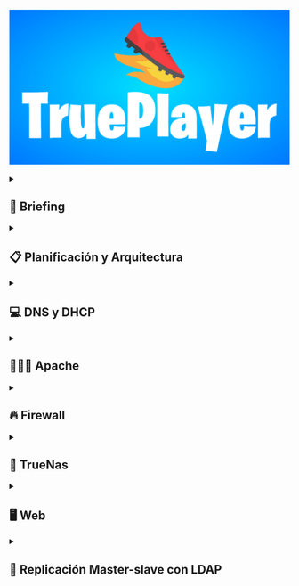 ![](https://github.com/Manolete-chinchon/Super-Ultra-Sintesis/blob/main/images/TruePlayer-3-2-2025.png)
<details>
  <summary><h2>📖 Briefing</h2></summary>


<details>
  <summary><b>Idea del Proyecto</b></summary>
  <br>
La idea principal es hacer una pagina web de ventas de zapatos al estilo Nike y Adidas, con un sistema de backups que genere copias de seguridad conectado a un servidor DNS y  además un DHCP que se encargará de asignar direcciones ip a los servidores, las copias seran distribuidas por un servidor Truenas donde será almacenado por los servidores Maestro-esclavo conectados por LDAP todo protegido por un firewall.
</details>

<details>
  <summary><b>Objetivos</b></summary>
  <br>
Queremos que la web tenga la estructura similar a Nike o Adidas, con carrrito, lista de deseos y opciones de crear cuenta e inicio y cerrar sesión. Otra cosas que queremos es que con Mysql guardamos la base de datos y estas se envien al servidor Truenas en forma de backups para que las distribuya a los servidores linux Maestro-Esclavo que lo almacenará. Las Ip seran distribuidas por el DHCP que se situará junto el firewall.
  <br>
  <br>
Nuestro objetivo es aprender las funciones y a manejar el protocolo LDAP y a explorar y poder manejar con fluidez un servidor Truenas. Por parte del protocolo LDAP no conocemos nada y por parte del servidor Truenas sabemos poco y tiene opciones muy interesantes por explorar.
</details>

<details>
  <summary><b>Módulos del ciclo que tengan que ver con el proyecto</b></summary>
<br>
   Los módulos del ciclo que estarán presente en nuestro proyecto serán principalmente:
  <br>
  <br>
  
   Aplicaciones web: Este modulo se implementará para la creación y posterior edición de la web, html y css por parte del contenido y diseño, y php y mysql para la creación y la conexión con una base de datos.
   Seguridad informática: Este modulo se implementará para el uso del servidor Truenas, se encargará de la creación y distribución de los backups a los servidores linux master-slave, además de la implementación de un sistema de seguridad mediante firewall por sophos que tambien hará la función de DHCP.
  Sistemas operativos en red: Este modulo se implementará para la creación y posterior implementación de un servidor apache para el alojamiento de la web y para la comunicación LDAP para los servidores maestro esclavo que conectarán con el TrueNas
   Servicios en red: Este modulo se implementará para la creación del servidor DNS.
</details>

<details>
  <summary><b>Materiales necesarios</b></summary>
   <br>
   <p>&nbsp;&nbsp;&nbsp;&nbsp;Oracle virtualbox para los servidores (DNS + DHCP, Truenas).</p>
   <p>&nbsp;&nbsp;&nbsp;&nbsp;Sophos firewall.</p>
   <p>&nbsp;&nbsp;&nbsp;&nbsp;Cisco Packet Tracer (Para mapa lógico).</p>
   <p>&nbsp;&nbsp;&nbsp;&nbsp;HTML + CSS.</p>
   <p>&nbsp;&nbsp;&nbsp;&nbsp;APACHE O NGINX (PARA WEB).</p>
</details>
     
<details>
  <summary><b>Recursos</b></summary>
   <br>
   <p>&nbsp;&nbsp;&nbsp;&nbsp;https://www.w3schools.com/html/html_intro.asp</p>
   <p>&nbsp;&nbsp;&nbsp;&nbsp;https://openwebinars.net/academia/portada/html5-css3/</p>
   <p>&nbsp;&nbsp;&nbsp;&nbsp;https://askubuntu.com/questions/360190/how-to-configure-master-slave-ldap-replication</p>
   <p>&nbsp;&nbsp;&nbsp;&nbsp;https://www.youtube.com/watch?v=LzRK_8zwqxY</p>
   <p>&nbsp;&nbsp;&nbsp;&nbsp;https://somebooks.es/?s=LDAP+</p>
   <p>&nbsp;&nbsp;&nbsp;&nbsp;https://pandao.github.io/editor.md/en.html</p>
  </details>  
</details>     
     
<details>
  <summary><h2>📋 Planificación  y Arquitectura</h2></summary>

<details>
  <summary><b>Objetivos y Funcionalidades</b></summary>
  <br>
  Replicación de servidor OpenLDAP maestro-esclavo que copia la base de datos de una aplicación web 
  que mejora la seguridad para proteger las copias  
 </details> 
 
<details>
  <summary><b>Tecnologías a Implementar</b></summary>
  <br>
  Las tecnologias que se implementarán en el proyecto 
  <br>
  <br>
    
  **HTML**: HTML (Lenguaje de Marcas de Hipertexto) es el componente más básico de la Web. Define el significado y la estructura del contenido web. 
      
  **CSS** : El CSS podría definirse como un tipo de lenguaje que permite definir y crear la presentación visual de un documento ya estructurado y escrito en un lenguaje de marcado como puede ser HTML. Es decir, permite generar el diseño visual de páginas web e interfaces de usuario.
      
  **PHP** : Ofrece varias posibilidades para contenidos web dinámicos en su sitio web. PHP puede manejar fácilmente.
      una variedad de bases de datos, sistemas de archivos y directorios y también es adecuado para aplicaciones web complejas.
      
  **MySQL** : Es un sistema de gestión de bases de datos relacionales de código abierto. Al igual que con otras bases de datos relacionales, MySQL almacena los datos en tablas formadas
      por filas y columnas. Los usuarios   pueden definir, manipular, controlar y consultar datos con el lenguaje de consulta estructurada, también conocido como SQL.
      
  **JavaScript**: JavaScript es un lenguaje de programación que los desarrolladores utilizan para hacer páginas web interactivas. 
  Desde actualizar fuentes de redes sociales a mostrar animaciones y mapas interactivos, las funciones de JavaScript pueden mejorar la experiencia del usuario de
  un sitio web.
</details>

<details>
  <summary><b>Hardware virtualizado</b></summary>
  <br>
  
  **Firewall**: Un firewall es un sistema de seguridad de red de las computadoras que restringe el tráfico de Internet entrante, saliente o dentro de una red privada. Un firewall decide qué tráfico de red se admite y qué tráfico se considera peligroso. Básicamente, separa el tráfico bueno del malo, o el seguro del no fiable.
 
  **Máquina virtual**: Una máquina virtual (VM) es una representación virtual o emulación de un equipo físico que utiliza software en lugar de hardware para ejecutar programas e implementar aplicaciones. Al utilizar los recursos de una única máquina física, como memoria, CPU, interfaz de red y almacenamiento, las máquinas virtuales permiten a las empresas ejecutar virtualmente varias máquinas con distintos sistemas operativos en un único dispositivo.
</details>

<details>
  <summary><b>Servicios a Implementar</b></summary>
  <br>
  
  **DNS**: El sistema de nombres de dominio (DNS) es el componente del protocolo estándar de Internet responsable de convertir los nombres de dominio de uso humano en las direcciones del protocolo de Internet (IP) que los ordenadores utilizan para identificarse entre sí en la red.
  
  **DHCP**: Este protocolo se encarga de asignar de manera dinámica y automática una dirección IP, ya sea una dirección IP privada desde el router hacia los equipos de la red local, o también una IP pública por parte de un operador que utilice este tipo de protocolo para el establecimiento de la conexión.
  
  **LDAP**: Se trata de un conjunto de protocolos de licencia abierta que son utilizados para acceder a la información que está almacenada de forma centralizada en una red. Este protocolo se utiliza a nivel de aplicación para acceder a los servicios de directorio remoto
  
  **APACHE**: La funcionalidad principal de este servicio web es servir a los usuarios todos los ficheros necesarios para visualizar la web. Las solicitudes de los usuarios se hacen normalmente mediante un navegador (Chrome, Firefox... etc.). Por ejemplo, cuando un usuario escribe en su navegador página.com, esa petición llegará a nuestro servidor Apache que mediante el protocolo HTTP este se encargará de facilitarle los textos, imágenes, estilos, etc. que conforman la portada de nuestra web de forma segura.
</details>

<details>
  <summary><b>Sistemas Operativos a Utilizar</b></summary>
  
| Servicio | Sistema Operativo                             | RAM  | Almacenamiento | Procesadores | Ip           |
| -------- | --------------------------------------------- | ---- | -------------- | ------------ | ------------ |
| Host     | Win11_22H2_Spanish_x64v2                      | 16 GB| 722 GB         | 8            | ?            |
| DNS      | ubuntu-22.04.2-live-server-amd64              | 2 GB | 20 GB          | 2            | ?            |
| DHCP     | ubuntu-22.04.2-live-server-amd64              | 2 GB | 20 GB          | 2            | ?            |
| Apache   | ubuntu-22.04.2-live-server-amd64              | 2 GB | 16 GB          | 2            | ?            |
| Firewall | netgate-installer-v1.0-RC-amd64-20240919-1435 | 3 GB | 20 GB          | 2            | ?            |
| Truenas  | TrueNAS-13.0-U6.3                             | 8 GB | 20 GB x2       | 2            | ?            |

</details>

<details>
  <summary><b>Asignación de Roles y Responsabilidades</b></summary>
 <br>
  Àlex: Parte principal de la web, LDAP, apoyo al Truenas, firewall
  
  Roberto: LDAP, parte principal del Truenas, apoyo a la web, DNS, firewall
</details>

<details>
  <summary><b>Diagrama de Gantt</b></summary>
  
  ![](https://github.com/Manolete-chinchon/Super-Ultra-Sintesis/blob/main/images/Gr%C3%A1fico%20Diagrama%20de%20Gantt%20Profesional%20Multicolor.png)
</details>

<details>
  <summary><b>Diagrama de red</b></summary>

  ![](https://github.com/Manolete-chinchon/Super-Ultra-Sintesis/blob/main/images/Captura%20de%20pantalla%202025-02-10%20081700.png)
</details>

</details>

<details>
  <summary><h2>💻 DNS y DHCP</h2></summary>

<details>
  <summary><b>DNS</b></summary>
 <br>
  
Cuando administramos una infraestructura de servidores, es útil poder buscar las direcciones de red o IPs usando un nombre en lugar de tener que recordar números. Para lograr esto, podemos usar el servicio DNS, que convierte los nombres en direcciones IP.
  
En este caso, configuraremos un servidor DNS en Ubuntu 22.04 usando BIND9. Este servidor tendrá dos tipos de zonas:

**Zona directa:** que permite resolver nombres a direcciones IP.

**Zona inversa:** que convierte direcciones IP en nombres.

Requisitos previos:
 - Una MV con Ubuntu Server 22.04 
 - Un  adaptador de red: 
    - Red NAT: 192.168.1.0/24

## Actualización del sistema

Antes de empezar actualizamos el sistema operativo para garantizar que todas las aplicaciones y paquetes estén en su versión más reciente.
Para ello utilizamos los comandos  

**sudo apt update** para listar los paquetes que necesitan actualizaciones.
<br>
**sudo apt upgrade** para realizar las actualizaciones de los paquetes.

También instalamos el servicio Bind9 con el comando:
**sudo apt install bind9**

## Configuración

Para el servidor necesitamos que la IP se mantenga fija para ello modificamos el archivo netplan ubicado en /etc/netplan/00-installer-config.yaml
el resultado deberia tener la siguiente estructura:

   ![](https://github.com/Manolete-chinchon/Super-Ultra-Sintesis/blob/main/images/DNS/netplan.JPG)

Para realizar los cambios del netplan aplicamos 
  
    sudo netplan try - Indica si hay algun error en la configuación 
  
    sudo netplan apply - Aplicar los cambios 

## **Zonas**
<br>

**Zona Directa**

El primer archivo que editaremos será el que nos servirá para la zona directa. Para ello en la ubicación /etc/bind/ crearemos un directorio zones, 
copiamos el archivo db.local cambiandole el nombre con el comando
<br>

        sudo cp db.local /etc/bind/zones/db.proyectodns.com

Ahora podemos editar el archivo, debería quedar algo parecido a lo siguiente:

![](https://github.com/Manolete-chinchon/Super-Ultra-Sintesis/blob/main/images/DNS/Zona%20directa%20dns.JPG)
<br>

comprobamos que el archivo esta correctamente editado usamos el comando:
<br>

      sudo named-checkzone db.proyectodns.com /etc/bind/zones/db.proyectodns.com
<br>

**Zona Inversa**

Para la zona inversa copiamos el archivo db.127 y lo guardamos en el directorio zones en mi caso lo he llamado db.1.168.192 
<br>

      sudo cp db.127 /etc/bind/zones/db.1.168.192
      
Ahora editamos el contenido del archivo y el resultado debería verse así:

  ![](https://github.com/Manolete-chinchon/Super-Ultra-Sintesis/blob/main/images/DNS/Zona%20inversa%20DNS.JPG)

Comprobamos que el archivo ha sido correctamente editado con:
<br>

      sudo named-checkzone 6.168.192.in-addr-arpa /etc/bind/zones/db.6.168.192
        
<br>

**Configuración Local**

<br>

Para configurar las zonas de DNS locales para que el servidor resuelva nombres de dominio específicos dentro de la red editaremos el fichero **named.conf.local** antes de editar es recomendable hacer una copia del fichero
con el comando 

<br>

          sudo cp named.conf.local /etc/bind/named.conf.local.BKP

Ahora podemos editar el fichero named.conf.local y el resultado debería ser el siguiente:

![](https://github.com/Manolete-chinchon/Super-Ultra-Sintesis/blob/main/images/DNS/named_conf_local.JPG)

<br>
Comprobamos que la configuración es la correcta y no hayamos cometido errores con el comando:

<br>

        named-checkconf

si despues de lanzar el comando no devuelve nada significa que está bien configurado 

<br>

## **Lista de acceso y servidores forwarders**

<br>

Ahora editaremos el fichero **/etc/bind/named.conf.options** para crear una lista de acceso para restringir el acceso a quienes pueden realizar las consultas a nuestro servidor DNS. También pondremos un par de servidores forwarders donde pueda delegar nuestro servidor DNS local cuando no pueda resolver alguna consulta.

El resultado del fichero deberia ser algo parecido al siguiente:

![](https://github.com/Manolete-chinchon/Super-Ultra-Sintesis/blob/main/images/DNS/Lista%20de%20acceso%20y%20forwaders.JPG)

<br>

Ya casi finalizamos, pero antes de poner en marcha el servicio modificamos el fichero **/etc/default/named** donde especificaremos la opción-4 como argumento para el usuario bind, que  se crea automáticamente durante la instalación del servicio bind9. 

La opción -4  nos sirve para forzar el uso de IPv4 siempre y evitar  mensajes de error de red inalcanzable por direccionamiento IPv6.

Resultado:

![](https://github.com/Manolete-chinchon/Super-Ultra-Sintesis/blob/main/images/DNS/default%20named%20IPV4.JPG)

<br>
Con esto ya tenemos finalizada la configuración de nuestro servicio DNS, para comprobar que todo esta funcionando correctamente.
con:
para iniciar el servicio dns:

        sudo systemctl start bind9
<br>
para visualizar errores y el estado del servicio

        sudo systemctl status bind9

<br>

resultado:
<br>

![](https://github.com/Manolete-chinchon/Super-Ultra-Sintesis/blob/main/images/DNS/Status%20Bind9.JPG)
        
</details>

<details>
  <summary><b>DHCP</b></summary>
 <br>
El DHCP es un protocolo de red utilizado para asignar direcciones IP y otros parámetros de configuración de red a los dispositivos de forma automática. Esto simplifica la gestión de redes, ya que no es necesario configurar manualmente cada dispositivo.

Cuando un dispositivo se conecta a la red, envía una solicitud DHCP para obtener una dirección IP. El servidor DHCP responde asignando una IP disponible del rango de direcciones previamente configurado y proporciona otros parámetros importantes como la puerta de enlace predeterminada, los servidores DNS, y el tiempo de validez de la IP.

Este proceso ayuda a evitar conflictos de direcciones IP y facilita la administración de redes grandes, eliminando la necesidad de configuraciones manuales en cada dispositivo.

La implementación y uso del DHCP en nuestro proyecto se explicará en el apartado de pfsense en firewall porque en nuestro caso estas dos cosas se harán en conjunto
</details>

</details>

<details>
  <summary><h2>👩🏿‍💻 Apache</h2></summary>
  <br>

Apache es un servidor web de código abierto y gratuito que ha sido uno de los más populares en el mundo desde su lanzamiento en 1995. Apache es desarrollado y mantenido por la Apache Software Foundation. Es altamente configurable y compatible con una amplia variedad de sistemas operativos, incluyendo Linux, Windows, y macOS.

Apache es utilizado para servir páginas web estáticas y dinámicas a los usuarios a través de internet o una intranet y además apache es compatible con una variedad de lenguajes de programación y tecnologías como PHP, Python, Perl, y más.

Para obtener información de fuentes oficiales entre en este enlace: https://httpd.apache.org/

## Actualización del sistema

Antes de empezar actualizamos el sistema operativo para garantizar que todas las aplicaciones y paquetes estén en su versión más reciente.
Para ello utilizamos los comandos  

**sudo apt update** para listar los paquetes que necesitan actualizaciones.
<br>
**sudo apt upgrade** para realizar las actualizaciones de los paquetes.

## Configuración netplan

Para el servidor necesitamos que la IP se mantenga fija para ello modificamos el archivo netplan ubicado en /etc/netplan/00-installer-config.yaml
el resultado deberia tener la siguiente estructura:

![](https://github.com/Manolete-chinchon/Super-Ultra-Sintesis/blob/main/images/apache/netplan%20apache.png)

Para realizar los cambios del netplan aplicamos 
  
    sudo netplan try 
<br>

    sudo netplan apply

## Instalar apache

Ahora que esta todo actualizado y configurado ya podemos instalar el apache, para ello ponemos el sguiente comando:

    sudo apt install apache2

Una vez instalado podemos iniciar el servidor

    systemctl start apache2

Ahora que ya hemos iniciado comprobamos que funcione correctamente

    systemctl status apache2

Todo deberia verse así

![](https://github.com/Manolete-chinchon/Super-Ultra-Sintesis/blob/main/images/apache/image.png)

## Configuración de la web

Para empezar entramo en el archivo index.html que se encuaentra en el directorio donde se almacenan las webs

    sudo nano /var/www/html/index.html

Dentro del archivo editamos el codigo para que la web se vea como queramos

![](https://github.com/Manolete-chinchon/Super-Ultra-Sintesis/blob/main/images/apache/Html%20juan.png)

A continuacion entramos en los archivos de connfiguracion de la web

    sudo nano /etc/apache2/sites-availible/000-default.conf

Allí configuramos el nombre de dominio, un alias (opcional) para el dominio, la pagina que se mostrará por defecto y la carpeta raíz del sitio web

![](https://github.com/Manolete-chinchon/Super-Ultra-Sintesis/blob/main/images/apache/Configuraci%C3%B3n%20web.png)

Luego miraremos los sitios que estan disponibles y luego los que estan activados, comprobamos si nuestra web está activada con los comandos

    sudo ls /etc/apache2/sites-enabled
<br>

    sudo ls /etc/apache2/sites-available

![](https://github.com/Manolete-chinchon/Super-Ultra-Sintesis/blob/main/images/apache/Sitios%20activados.png)

Si nuestra web no esta activada aplicamos el siguiente comando para activarla

    sudo a2ensite sitio-web.conf

![](https://github.com/Manolete-chinchon/Super-Ultra-Sintesis/blob/main/images/apache/Activar%20sitio.png)
<details>
  <summary><h3>PHP</h3></summary>
  <br>
PHP es un lenguaje de programación que se usa principalmente para crear páginas web dinámicas. Es decir, te permite generar contenido de manera interactiva, por ejemplo, mostrando datos que provienen de una base de datos o personalizando la página según el usuario.

Cuando usas Apache junto con PHP en tu servidor, Apache se encarga de gestionar las solicitudes web, mientras que PHP se encarga de procesar la lógica del lado del servidor y generar el contenido dinámico.

## Instalación PHP
El primer paso es hacer la instalación del php con el siguiente comando:

    sudo apt install php libapache2-mod-php
![](https://github.com/Manolete-chinchon/Super-Ultra-Sintesis/blob/main/images/apache/PHP/Php%20instalaci%C3%B3n.png)

En momentos posteriores la instalación creamos un archivo php, le ponemos un codigo que genera automáticamente. Para crear el archivo php usamos el siguiente comando.

    sudo nano /var/www/juan/info.php
![](https://github.com/Manolete-chinchon/Super-Ultra-Sintesis/blob/main/images/apache/PHP/Archivo%20php.png)

Una vez creado el archivo vamos a un cliente a la web que esté conectado, ponemos la ip del servidor en el buscador y nos deberia llevar a la web apache generada anteriormente.
![](https://github.com/Manolete-chinchon/Super-Ultra-Sintesis/blob/main/images/apache/PHP/Comprobacion%20php.png)
</details>

</details>
<details>
  <summary><h2>🔥 Firewall</h2></summary>

  <details>
  <summary><b>PfSense</b></summary>
    <br>
PfSense es un sistema operativo basado en FreeBSD que funciona como firewall y router. Es muy utilizado para gestionar redes, filtrar tráfico, crear redes privadas virtuales (VPN), y mucho más. En este caso, lo instalaremos en una máquina virtual o física, configurando una red interna y un adaptador puente para permitir la comunicación entre dispositivos.

Imagen ISO de pfSense: https://www.pfsense.org/download/

## Preparación del entorno

Adaptador de red: Puente (Para la WAN)

Adaptador de red: Red interna (Para la LAN)

Para instalar pfSense en la MV voy a utilizar la siguiente configuración:

RAM: 3 GB

HDD:  20 GB

S.O.:  BSD

## Instalación de pfSense
Para la instalacion de Pfsense realizaremos la configuración predeterminada. Para ello seguiremos los pasos siguientes.

Une vez que iniciamos la máquina nos saltara un aviso de derechos de copyright de netgate, aceptamos para continuar la instalación.

![](https://github.com/Manolete-chinchon/Super-Ultra-Sintesis/blob/main/images/firewall/pfsense/derechos%20Copyright%20pfsense.PNG)


Luego seleccionamos la opción de instalar Pfsense para continuar con la configuración.

![](https://github.com/Manolete-chinchon/Super-Ultra-Sintesis/blob/main/images/firewall/pfsense/Opci%C3%B3n%20de%20instalaci%C3%B3n%20pfsense.PNG)


Luego nos saltará un mensaje para que configuremos las opciones de red. En este caso nos pide que configuremos que interfaz de red será utilizada para la WAN, escogemos la em0.

![](https://github.com/Manolete-chinchon/Super-Ultra-Sintesis/blob/main/images/firewall/pfsense/WAN%20em0.PNG)


Como la configuración de la WAN sera dada por DHCP dejamos todo por defecto y seguimos con la instalación.

![](https://github.com/Manolete-chinchon/Super-Ultra-Sintesis/blob/main/images/firewall/pfsense/continuamos%20con%20la%20instalacion.PNG)


Una vez terminamos la configuración de la wan, nos saldrá el siguiente mensaje que no hemos asignado la interfaz de LAN. seleccionamos la segunda interfaz disponible em1 para asignarla como LAN.

![](https://github.com/Manolete-chinchon/Super-Ultra-Sintesis/blob/main/images/firewall/pfsense/seleccionamos%20la%20lan.PNG)

Una vez seleccionada la interfaz que utilizaremos como LAN, dentro de la configuración podemos escoger la ip que queramos asignarle al firewall y  también los rangos de IP que queremos que sean asignados a los equipos. Una vez finalizada la configuración que queramos o necesitemos asignar continuamos con la instalación. 

la configuración que hemos hecho en este caso es la siguiente:

![](https://github.com/Manolete-chinchon/Super-Ultra-Sintesis/blob/main/images/firewall/pfsense/Configuraci%C3%B3n%20IP%20LAN.PNG)


Confirmamos la configuración de interfaces que hemos realizado.

![](https://github.com/Manolete-chinchon/Super-Ultra-Sintesis/blob/main/images/firewall/pfsense/Confirmaci%C3%B3n%20de%20interfaces.PNG)


Despues de terminar con la configuración de interfaces y continuar nos saldrá un mensaje preguntando si queremos instalar la community edition de pfsense aceptamos y continuamos.

![](https://github.com/Manolete-chinchon/Super-Ultra-Sintesis/blob/main/images/firewall/pfsense/Intalaci%C3%B3n%20community%20edition%20pfsense.PNG)


Dejamos la configuración por defecto ya que son las recomendadas y continuamos. Para los siguientes mensajes los aceptamos todos para realizar el particionado por defecto.

![](hhttps://github.com/Manolete-chinchon/Super-Ultra-Sintesis/blob/main/images/firewall/pfsense/Partici%C3%B3n%20y%20fichero%20por%20defecto.PNG)


Seleccionamos la instalación de la última version estable, con esto empezará el proceso de instalación.

![](https://github.com/Manolete-chinchon/Super-Ultra-Sintesis/blob/main/images/firewall/pfsense/%C3%BAltima%20versi%C3%B3n.PNG)


Cuando finaliza el proceso de instalación deberemos reiniciar el sistema, despues apagamos la máquina, quitamos la ISO de Pfsense y volvemos a encender la máquina para poder iniciar correctamente. de lo contrario la máquina virtual nos volverá a lanzar al inicio del proceso de instalación.

resultado:

![](https://github.com/Manolete-chinchon/Super-Ultra-Sintesis/blob/main/images/firewall/pfsense/configuraci%C3%B3n%20adaptadores.png)


## Configuración de pfSense

Una vez finalizada la instalación de Pfsense, abrimos una máquina cliente para comprobar que nos brinda la IP dentro del rango configurado y comprobamos que tenemos acceso a internet abriendo el navegado y entrando a una página cualquiera o haciendo un Ping.

![](https://github.com/Manolete-chinchon/Super-Ultra-Sintesis/blob/main/images/firewall/pfsense/Ping%20y%20navegador.png)

Una vez confirmado que todo esta correctamente, abrimos el navegador y escribimos la IP de la LAN para abrir el administrador y poder configurar el firewall.

Inicia sesión con las credenciales predeterminadas (usuario: admin, contraseña: pfsense).
![](https://github.com/Manolete-chinchon/Super-Ultra-Sintesis/blob/main/images/firewall/pfsense/Intefaz%20Pfsense.png)


![](https://github.com/Manolete-chinchon/Super-Ultra-Sintesis/blob/main/images/firewall/pfsense/Interfaz%20Interior.png)

Una vez dentro nos desplazamos a la configuración general para definir el DNS y si quermos también el dominio

![](https://github.com/Manolete-chinchon/Super-Ultra-Sintesis/blob/main/images/firewall/pfsense/Configuraciones_Generales.png)

En la configuración del DHCP asignamos el rango de IP que se repartiran

![](https://github.com/Manolete-chinchon/Super-Ultra-Sintesis/blob/main/images/firewall/pfsense/Configuraci%C3%B3n%20DHCP.png)

Creamos una regla en el portforward para hacer un tunel de comunicación de internet hacia el servidor

![](https://github.com/Manolete-chinchon/Super-Ultra-Sintesis/blob/main/images/firewall/pfsense/Port%20forward%20http.png)

## OpenVPN

Ahora instalamos las dependencias necesarias para crear nuestro VPN

![](https://github.com/Manolete-chinchon/Super-Ultra-Sintesis/blob/main/images/firewall/pfsense/Dependencias%20OpenVPN.png)

Generamos las certificaciones para el buen uso

![](https://github.com/Manolete-chinchon/Super-Ultra-Sintesis/blob/main/images/firewall/pfsense/OpenVPN_CA.png)

Creamos un usuario especifico para usar en el OpenVPN, cuando ya este creado creamos unas certificaciones especificas para este usuario

![](https://github.com/Manolete-chinchon/Super-Ultra-Sintesis/blob/main/images/firewall/pfsense/CertificadosVPN_y_Usuarios.png)

Configuramos la regla para ya tenerlo listo y poder usar el VPN correctamente

![](https://github.com/Manolete-chinchon/Super-Ultra-Sintesis/blob/main/images/firewall/pfsense/OpenVPN%20REGLA.png)

En un dispositivo movil, por ejemplo, descargamos una aplicación cualquiera para el VPN, cargamos el archivo VPN y se nos guarada la configuración

<img src="https://github.com/Manolete-chinchon/Super-Ultra-Sintesis/blob/main/images/firewall/pfsense/OpenVPN%20interfaz%20movil.jpg" width="500" height="800" />

Le damos a conectar y comenzara a salir un monton de texto hasta que nos diga succes

<img src="https://github.com/Manolete-chinchon/Super-Ultra-Sintesis/blob/main/images/firewall/pfsense/Conexi%C3%B3n%20VPN.jpg" width="500" height="800" />

Una vez conectados podemos comprobar que podemos entrar a la pagina de configuración de pfsense

<img src="https://github.com/Manolete-chinchon/Super-Ultra-Sintesis/blob/main/images/firewall/pfsense/Acceso%20pfsense%20movil.jpg" width="500" height="800" />

Tambien al dominio apache situado en la misma red interna

<img src="https://github.com/Manolete-chinchon/Super-Ultra-Sintesis/blob/main/images/firewall/pfsense/VPN_WEB.jpg" width="500" height="800" />

## SSH

Creamos la regla para habilitar el ssh y permitir las conexiones hacia el servidor

![](https://github.com/Manolete-chinchon/Super-Ultra-Sintesis/blob/main/images/firewall/pfsense/Port%20forward%20SSH.png)

Una vez creado comprobamos las conexiones, si nos conectamos correctamente habremos realizado con éxito la configuración del ssh

![](https://github.com/Manolete-chinchon/Super-Ultra-Sintesis/blob/main/images/firewall/pfsense/comprobaci%C3%B3n%20ssh.png)

<h3>Pruebas y verificación</h3>

Verifica que los dispositivos en la LAN puedan conectarse a Internet.

Prueba la conectividad entre dispositivos en la red interna.

Asegúrate de que el firewall esté funcionando correctamente.

</details>
<details>
  <summary><b>Conexión OpenVPN (extra)</b></summary>
<br>
Este extra trata sobre una conexión de dos maquinas virtuales de dos dispositivos diferentes, para eso necesitamos un router, tres cables ethernet, un cable de corriente y dos PCs con las maquinas virtuales, el firewall pfsense y el cliente windows 10.
Lo primero que hay que hacer es conectar los dos PCs al mismo router para que este todo en la misma red, luego colocar el adaptador de red en red nat de las dos maquinas e iniciarlas. En el firewall pasamos el archivo de vpn de android al cliente ubuntu por los medios que guste, en el windows con cualquier aplicación cargamos el archivo y ya deberia estar en la misma red del firewall.
</details>
</details>

<details>
  <summary><h2>🔐 TrueNas</h2></summary>

  ## Introducción
TrueNAS es un sistema operativo de código abierto que permite convertir un ordenador o servidor en un potente dispositivo de almacenamiento en red (NAS). Está basado en FreeBSD o Linux y es muy utilizado en entornos tanto domésticos como empresariales para gestionar grandes volúmenes de datos.

Su principal función es ofrecer un espacio centralizado para almacenar, compartir y proteger archivos dentro de una red, utilizando protocolos como SMB (Windows), NFS (Linux/Unix) o iSCSI (almacenamiento en bloque).

En el ámbito de los backups, TrueNAS es una herramienta clave porque permite:

Consolidar las copias de seguridad de múltiples dispositivos y servidores en un único sistema.

Proteger la integridad de los datos mediante el sistema de archivos ZFS, que incluye funciones como la detección y corrección de errores, snapshots y replicación.

Automatizar tareas de respaldo mediante herramientas internas o integraciones con software de backup de terceros.

Facilitar la recuperación rápida de archivos o sistemas completos en caso de pérdida de datos o fallos de hardware.
</details>

<details>
  <summary><h2>🖥️ Web</h2></summary>
  <details>
<summary><b>Estructura de la web</b></summary>
<br>
    
## Mapa del sitio

  En este mapa se permiten ver las conexiones que hay entre paginas.
    <br>
    
  ![](https://github.com/Manolete-chinchon/Super-Ultra-Sintesis/blob/main/images/web/Mapa%20del%20sitio.png)

## Mockups

Este es el mockup de la pagina de inicio

  ![](https://github.com/Manolete-chinchon/Super-Ultra-Sintesis/blob/main/images/web/Mokap%20inicio.png)

Este es el mockup de la pagina de compra

  ![](https://github.com/Manolete-chinchon/Super-Ultra-Sintesis/blob/main/images/web/Mokup%20compra.png)

Este es el mockup de la pagina del carrito

  ![](https://github.com/Manolete-chinchon/Super-Ultra-Sintesis/blob/main/images/web/Mokap%20carrito.png)

Este es el mockup de la pagina del login

  ![](https://github.com/Manolete-chinchon/Super-Ultra-Sintesis/blob/main/images/web/Mokap%20login.png)

Este es el mockup de la pagina del registro

  ![](https://github.com/Manolete-chinchon/Super-Ultra-Sintesis/blob/main/images/web/Mokap%20register.png)
</details>

</details>

<details>
  <summary><h2>👤 Replicación Master-slave con LDAP</h2></summary>
<br>

</details>
